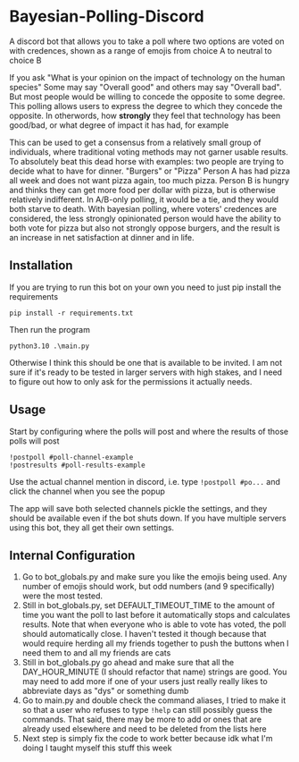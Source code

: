 # Bayesian-Polling-Discord

A discord bot that allows you to take a poll where two options are voted on with credences, shown as a range of emojis from choice A to neutral to choice B

If you ask "What is your opinion on the impact of technology on the human species"
Some may say "Overall good" and others may say "Overall bad". But most people would be willing to concede the opposite to some degree. This polling allows users to express the degree to which they concede the opposite. In otherwords, how **strongly** they feel that technology has been good/bad, or what degree of impact it has had, for example

This can be used to get a consensus from a relatively small group of individuals, where traditional voting methods may not garner usable results. To absolutely beat this dead horse with examples: two people are trying to decide what to have for dinner. "Burgers" or "Pizza"
Person A has had pizza all week and does not want pizza again, too much pizza. Person B is hungry and thinks they can get more food per dollar with pizza, but is otherwise relatively indifferent. In A/B-only polling, it would be a tie, and they would both starve to death. With bayesian polling, where voters' credences are considered, the less strongly opinionated person would have the ability to both vote for pizza but also not strongly oppose burgers, and the result is an increase in net satisfaction at dinner and in life.

## Installation

If you are trying to run this bot on your own you need to just pip install the requirements

```
pip install -r requirements.txt
```

Then run the program

```
python3.10 .\main.py
```

Otherwise I think this should be one that is available to be invited. I am not sure if it's ready to be tested in larger servers with high stakes, and I need to figure out how to only ask for the permissions it actually needs.

## Usage

Start by configuring where the polls will post and where the results of those polls will post

```
!postpoll #poll-channel-example
!postresults #poll-results-example
```

Use the actual channel mention in discord, i.e. type ```!postpoll #po...``` and click the channel when you see the popup

The app will save both selected channels pickle the settings, and they should be available even if the bot shuts down. If you have multiple servers using this bot, they all get their own settings.

## Internal Configuration

1. Go to bot_globals.py and make sure you like the emojis being used. Any number of emojis should work, but odd numbers (and 9 specifically) were the most tested.
2. Still in bot_globals.py, set DEFAULT_TIMEOUT_TIME to the amount of time you want the poll to last before it automatically stops and calculates results. Note that when everyone who is able to vote has voted, the poll should automatically close. I haven't tested it though because that would require herding all my friends together to push the buttons when I need them to and all my friends are cats
3. Still in bot_globals.py go ahead and make sure that all the DAY_HOUR_MINUTE (I should refactor that name) strings are good. You may need to add more if one of your users just really really likes to abbreviate days as "dys" or something dumb
4. Go to main.py and double check the command aliases, I tried to make it so that a user who refuses to type ```!help``` can still possibly guess the commands. That said, there may be more to add or ones that are already used elsewhere and need to be deleted from the lists here
5. Next step is simply fix the code to work better because idk what I'm doing I taught myself this stuff this week
